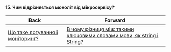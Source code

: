 #### 15. Чим відрізняється моноліт від мікросервісу?



| Back | Forward |
|---|---|
| [Що таке логування і моніторинг?](/ua/junior/nodejs/what-is-logging-and-monitoring.md)  | [В чому різниця між такими ключовими словами мови, як string і String?](/ua/junior/nodejs/what-is-the-difference-between-these-fundamental-words-in-a-language-such-as-string-and-string.md) |